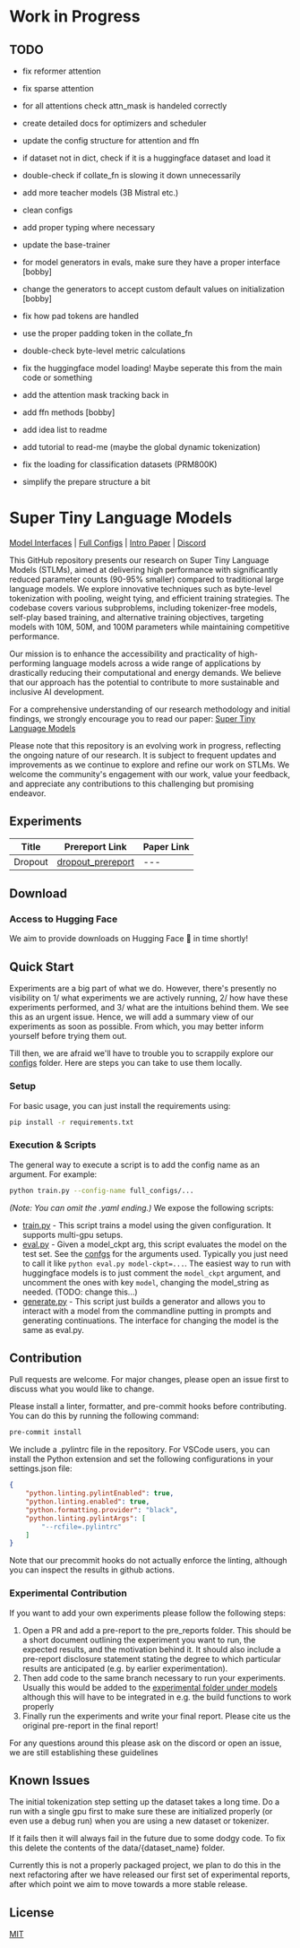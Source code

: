 # Work in Progress
## TODO

- fix reformer attention
- fix sparse attention
- for all attentions check attn_mask is handeled correctly



- create detailed docs for optimizers and scheduler
- update the config structure for attention and ffn

- if dataset not in dict, check if it is a huggingface dataset and load it

- double-check if collate_fn is slowing it down unnecessarily 
- add more teacher models (3B Mistral etc.)


- clean configs
- add proper typing where necessary

- update the base-trainer

- for model generators in evals, make sure they have a proper interface [bobby]
- change the generators to accept custom default values on initialization [bobby]
- fix how pad tokens are handled 

- use the proper padding token in the collate_fn

- double-check byte-level metric calculations
- fix the huggingface model loading! Maybe seperate this from the main code or something


- add the attention mask tracking back in

- add ffn methods [bobby]


- add idea list to readme
- add tutorial to read-me (maybe the global dynamic tokenization)


- fix the loading for classification datasets (PRM800K)
- simplify the prepare structure a bit

# Super Tiny Language Models


[Model Interfaces](models/README.md) | [Full Configs](configs/full_configs/) | [Intro Paper](https://arxiv.org/abs/2405.14159) | [Discord](https://discord.gg/wwTruDPH)

This GitHub repository presents our research on Super Tiny Language Models (STLMs), aimed at delivering high performance with significantly reduced parameter counts (90-95% smaller) compared to traditional large language models. We explore innovative techniques such as byte-level tokenization with pooling, weight tying, and efficient training strategies. The codebase covers various subproblems, including tokenizer-free models, self-play based training, and alternative training objectives, targeting models with 10M, 50M, and 100M parameters while maintaining competitive performance.

Our mission is to enhance the accessibility and practicality of high-performing language models across a wide range of applications by drastically reducing their computational and energy demands. We believe that our approach has the potential to contribute to more sustainable and inclusive AI development.

For a comprehensive understanding of our research methodology and initial findings, we strongly encourage you to read our paper: [Super Tiny Language Models](https://arxiv.org/abs/2405.14159)

Please note that this repository is an evolving work in progress, reflecting the ongoing nature of our research. It is subject to frequent updates and improvements as we continue to explore and refine our work on STLMs. We welcome the community's engagement with our work, value your feedback, and appreciate any contributions to this challenging but promising endeavor.

## Experiments

| Title | Prereport Link | Paper Link |
| --- | --- | --- |
| Dropout | [dropout_prereport](pre_reports/dropout_prereport.pdf) | --- |

## Download
### Access to Hugging Face
We aim to provide downloads on Hugging Face 🤗 in time shortly!

## Quick Start
Experiments are a big part of what we do. However, there's presently no visibility on 1/ what experiments we are actively running, 2/ how have these experiments performed, and 3/ what are the intuitions behind them. We see this as an urgent issue. Hence, we will add a summary view of our experiments as soon as possible. From which, you may better inform yourself before trying them out.

Till then, we are afraid we'll have to trouble you to scrappily explore our [configs](configs/full_configs) folder. Here are steps you can take to use them locally.

### Setup
For basic usage, you can just install the requirements using:
```bash
pip install -r requirements.txt
```

### Execution & Scripts
The general way to execute a script is to add the config name as an argument. For example:
```bash
python train.py --config-name full_configs/...
```
*(Note: You can omit the .yaml ending.)*
We expose the following scripts:
- [train.py](train.py) - This script trains a model using the given configuration. It supports multi-gpu setups.
- [eval.py](eval.py) - Given a model_ckpt arg, this script evaluates the model on the test set. See the [confgs](configs/test.yaml) for the arguments used. Typically you just need to call it like `python eval.py model-ckpt=...`. The easiest way to run with huggingface models is to just comment the `model_ckpt` argument, and uncomment the ones with key `model`, changing the model_string as needed. (TODO: change this...)
- [generate.py](generate.py) - This script just builds a generator and allows you to interact with a model from the commandline putting in prompts and generating continuations. The interface for changing the model is the same as eval.py.

## Contribution
Pull requests are welcome. For major changes, please open an issue first to discuss what you would like to change.

Please install a linter, formatter, and pre-commit hooks before contributing. You can do this by running the following command:
```bash
pre-commit install
```

We include a .pylintrc file in the repository. For VSCode users, you can install the Python extension and set the following configurations in your settings.json file:
```json
{
    "python.linting.pylintEnabled": true,
    "python.linting.enabled": true,
    "python.formatting.provider": "black",
    "python.linting.pylintArgs": [
        "--rcfile=.pylintrc"
    ]
}
```
Note that our precommit hooks do not actually enforce the linting, although you can inspect the results in github actions.

### Experimental Contribution

If you want to add your own experiments please follow the following steps:
1. Open a PR and add a pre-report to the pre_reports folder. This should be a short document outlining the experiment you want to run, the expected results, and the motivation behind it. It should also include a pre-report disclosure statement stating the degree to which particular results are anticipated (e.g. by earlier experimentation).
2. Then add code to the same branch necessary to run your experiments. Usually this would be added to the [experimental folder under models](models/experimental/) although this will have to be integrated in e.g. the build functions to work properly
3. Finally run the experiments and write your final report. Please cite us the original pre-report in the final report!

For any questions around this please ask on the discord or open an issue, we are still establishing these guidelines

## Known Issues
The initial tokenization step setting up the dataset takes a long time. Do a run with a single gpu first to make sure these are initialized properly (or even use a debug run) when you are using a new dataset or tokenizer.

If it fails then it will always fail in the future due to some dodgy code. To fix this delete the contents of the data/{dataset_name} folder.

Currently this is not a properly packaged project, we plan to do this in the next refactoring after we have released our first set of experimental reports, after which point we aim to move towards a more stable release.

## License
[MIT](LICENSE)
